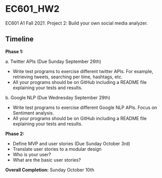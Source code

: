 # EC601_HW2
 EC601 A1 Fall 2021. Project 2: Build your own social media analyzer.

## Timeline
**Phase 1:**

a. Twitter APIs (Due Sunday September 26th)
  * Write test programs to exercise different twitter APIs.  For example, retrieving tweets, searching per time, hashtags, etc.
  * All your programs should be on GitHub including a README file explaining your tests and results.

b. Google NLP (Due Wednesday September 29th)
  * Write test programs to exercise different Google NLP APIs.  Focus on Sentiment analysis.
  * All your programs should be on GitHub including a README file explaining your tests and results.

**Phase 2:**
* Define MVP and user stories (Due Sunday October 3rd)
* Translate user stories to a modular design
* Who is your user?
* What are the basic user stories?


**Overall Completion:**  Sunday October 10th
